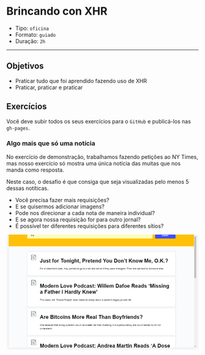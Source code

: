 # Brincando con XHR

- Tipo: `oficina`
- Formato: `guiado`
- Duração: `2h`

***

## Objetivos

- Praticar tudo que foi aprendido fazendo uso de XHR
- Praticar, praticar e praticar

## Exercícios

Você deve subir todos os seus exercícios para o `GitHub` e publicá-los nas `gh-pages`.

### Algo mais que só uma notícia

No exercício de demonstração, trabalhamos fazendo petições ao NY Times, mas nosso exercício só mostra uma única notícia das muitas que nos manda como resposta.

Neste caso, o desafio é que consiga que seja visualizadas pelo menos 5 dessas notíticas. 

  - Você precisa fazer mais requisições?
  - E se quisermos adicionar imagens?
  - Pode nos direcionar a cada nota de maneira individual?
  - E se agora nossa requisição for para outro jornal?
  - É possível ter diferentes requisições para diferentes sítios?

![mostra](https://raw.githubusercontent.com/AnaSalazar/curricula-js/02c7691cd5325626c91a99f410fc8dddbc24b0fc/06-spa/02-asynchronous-js-request/07-xhr-challenges/muestra.png)

